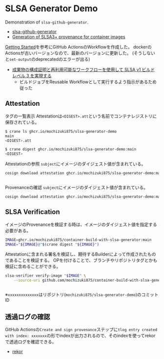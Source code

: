 # SLSA Generator Demo
Demonstration of `slsa-github-generator`.

- [slsa-github-generator](https://github.com/slsa-framework/slsa-github-generator)
- [Generation of SLSA3+ provenance for container images](https://github.com/slsa-framework/slsa-github-generator/blob/main/internal/builders/container/README.md)


[Getting Started](https://github.com/slsa-framework/slsa-github-generator/blob/main/internal/builders/container/README.md#getting-started)を参考にGitHub ActionsのWorkflowを作成した。
dockerのActionsが古いバージョンなので、最新のバージョンに更新した。
(そうしないと`set-output`のdeprecatedのエラーが出る)

- [成果物の構成証明と再利用可能なワークフローを使用して SLSA v1 ビルド レベル 3 を実現する](https://docs.github.com/ja/actions/how-tos/secure-your-work/use-artifact-attestations/increase-security-rating#building-with-a-reusable-workflow)
  - ビルドジョブをReusable Workflowとして実行するよう指示があるため従った

## Attestation
タグの一覧表示
Attestationは`<DIGEST>.att`という名前でコンテナレジストリに保存されている。

```bash
$ crane ls ghcr.io/mochizuki875/slsa-generator-demo
main
<DIGEST>.att
```
```bash
$ crane digest ghcr.io/mochizuki875/slsa-generator-demo:main
<DIGEST>
```


Attestationの参照
`subject`にイメージのダイジェスト値が含まれている。
```bash
cosign download attestation ghcr.io/mochizuki875/slsa-generator-demo:main | jq '.payload |= (@base64d | fromjson)'
```
```json

```

Provenanceの確認
`subject`にイメージのダイジェスト値が含まれている。
```bash
cosign download attestation ghcr.io/mochizuki875/slsa-generator-demo:main | jq -r '.payload' | base64 -d | jq . 
```


## SLSA Verification

イメージのProvenanceを検証する時は、イメージのダイジェスト値を指定する必要がある。
```bash
IMAGE=ghcr.io/mochizuki875/container-build-with-slsa-generator:main
IMAGE="${IMAGE}@"$(crane digest "${IMAGE}")
```


Attestationに含まれる署名を検証し、期待するBuilderによって作成されたものであることを検証する。
OPを付けることで、ブランチやリポジトリタグとかも検証に含めることができる。

```bash
slsa-verifier verify-image "$IMAGE" \
    --source-uri github.com/mochizuki875/container-build-with-slsa-generator
```
```bash

```

※`xxxxxxxxxxxxxx`はリポジトリ(`mochizuki875/slsa-generator-demo`)のコミットID




## 透過ログの確認
GitHub Actionsの`Create and sign provenance`ステップに`tlog entry created with index: xxxxxxx`の形でindexが出力されるので、そのindexを使ってrekorで透過ログを確認できる。

- [rekor](https://search.sigstore.dev/)






